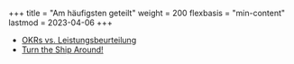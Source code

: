 +++
title = "Am häufigsten geteilt"
weight = 200
flexbasis = "min-content"
lastmod = 2023-04-06
+++

* [OKRs vs. Leistungsbeurteilung](/de/transformation/okrs-vs-performance-management/)
* [Turn the Ship Around!](/leadership/turn-the-ship-around-l-david-marquet/)
